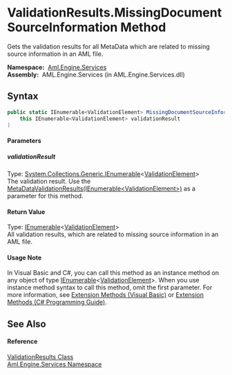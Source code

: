 ValidationResults.MissingDocumentSourceInformation Method
=========================================================
Gets the validation results for all MetaData which are related to missing source information in an AML file.

  **Namespace:**  [Aml.Engine.Services][1]  
  **Assembly:**  AML.Engine.Services (in AML.Engine.Services.dll)

Syntax
------

```csharp
public static IEnumerable<ValidationElement> MissingDocumentSourceInformation(
	this IEnumerable<ValidationElement> validationResult
)
```

#### Parameters

##### *validationResult*
Type: [System.Collections.Generic.IEnumerable][2]&lt;[ValidationElement][3]>  
 The validation result. Use the [MetaDataValidationResults(IEnumerable&lt;ValidationElement>)][4] as a parameter for this method.

#### Return Value
Type: [IEnumerable][2]&lt;[ValidationElement][3]>  
All validation results, which are related to missing source information in an AML file.
#### Usage Note
In Visual Basic and C#, you can call this method as an instance method on any object of type [IEnumerable][2]&lt;[ValidationElement][3]>. When you use instance method syntax to call this method, omit the first parameter. For more information, see [Extension Methods (Visual Basic)][5] or [Extension Methods (C# Programming Guide)][6].

See Also
--------

#### Reference
[ValidationResults Class][7]  
[Aml.Engine.Services Namespace][1]  

[1]: ../README.md
[2]: https://docs.microsoft.com/dotnet/api/system.collections.generic.ienumerable-1
[3]: ../ValidationElement/README.md
[4]: MetaDataValidationResults.md
[5]: https://docs.microsoft.com/dotnet/visual-basic/programming-guide/language-features/procedures/extension-methods
[6]: https://docs.microsoft.com/dotnet/csharp/programming-guide/classes-and-structs/extension-methods
[7]: README.md
[8]: https://www.automationml.org
[9]: ../../icons/logoShade.png